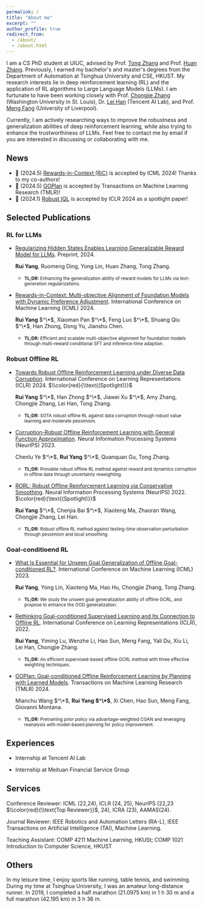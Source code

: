 ```yaml
---
permalink: /
title: "About me"
excerpt: ""
author_profile: true
redirect_from: 
  - /about/
  - /about.html
---
```


I am a CS PhD student at UIUC, advised by Prof. [Tong Zhang](http://tongzhang-ml.org) and Prof. [Huan Zhang](https://www.huan-zhang.com). Previously, I earned my bachelor's and master's degrees from the Department of Automation at Tsinghua University and CSE, HKUST. My research interests lie in deep reinforcement learning (RL) and the application of RL algorithms to Large Language Models (LLMs). I am furtunate to have been working closely with Prof. [Chongjie Zhang](https://engineering.wustl.edu/faculty/Chongjie-Zhang.html) (Washington University in St. Louis), Dr. [Lei Han](http://www.leihan.org) (Tencent AI Lab), and Prof. [Meng Fang](https://mengf1.github.io) (University of Liverpool). 

Currently, I am actively researching ways to improve the robustness and generalization abilities of deep reinforcement learning, while also trying to enhance the trustworthiness of LLMs. Feel free to contact me by email if you are interested in discussing or collaborating with me. 

News
------
- 🎉 (2024.5) [Rewards-in-Context (RiC)](https://arxiv.org/abs/2402.10207) is accepted by ICML 2024! Thanks to my co-authors!
- 🎉 (2024.5) [GOPlan](https://openreview.net/forum?id=zOKAmm8R9B) is accepted by Transactions on Machine Learning Research (TMLR)!
- 🎉 (2024.1) [Robust IQL](https://openreview.net/forum?id=5hAMmCU0bK) is accepted by ICLR 2024 as a spotlight paper!

Selected Publications
------

### RL for LLMs
- [Regularizing Hidden States Enables Learning Generalizable Reward Model for LLMs](https://arxiv.org/abs/2406.10216). Preprint, 2024.

  **Rui Yang**, Ruomeng Ding, Yong Lin, Huan Zhang, Tong Zhang.

  - <small>**TL;DR:** Enhancing the generalization ability of reward models for LLMs via text-generation regularizations.</small>

- [Rewards-in-Context: Multi-objective Alignment of Foundation Models with Dynamic Preference Adjustment](https://arxiv.org/abs/2402.10207). International Conference on Machine Learning (ICML) 2024.

  **Rui Yang** $^\*$, Xiaoman Pan $^\*$, Feng Luo $^\*$, Shuang Qiu $^\*$, Han Zhong, Dong Yu, Jianshu Chen.

   - <small>**TL;DR:** Efficient and scalable multi-objective alignment for foundation models through multi-reward conditional SFT and inference-time adaption.</small>

### Robust Offline RL

- [Towards Robust Offline Reinforcement Learning under Diverse Data Corruption](https://openreview.net/forum?id=5hAMmCU0bK). International Conference on Learning Representations (ICLR) 2024. $\\color{red}{\\text{(Spotlight)}}$
  
  **Rui Yang** $^\*$, Han Zhong $^\*$, Jiawei Xu $^\*$, Amy Zhang, Chongjie Zhang, Lei Han, Tong Zhang.

  - <small>**TL;DR:** SOTA robust offline RL against data corruption through robust value learning and moderate pessimism.</small>

- [Corruption-Robust Offline Reinforcement Learning with General Function Approximation](https://openreview.net/forum?id=K9M7XNS9BX). Neural Information Processing Systems (NeurIPS) 2023.

  Chenlu Ye $^\*$, **Rui Yang** $^\*$, Quanquan Gu, Tong Zhang.

  - <small>**TL;DR:** Provable robust offline RL method against reward and dynamics corruption in offline data through uncertainty reweighting.</small>

- [RORL: Robust Offline Reinforcement Learning via Conservative Smoothing](https://openreview.net/forum?id=_QzJJGH_KE). Neural Information Processing Systems (NeurIPS) 2022. $\color{red}{\text{(Spotlight)}}$
  
  **Rui Yang** $^\*$, Chenjia Bai $^\*$, Xiaoteng Ma, Zhaoran Wang, Chongjie Zhang, Lei Han.

  - <small>**TL;DR:** Robust offline RL method against testing-time observation perturbation through pessimism and local smoothing.</small>

  
### Goal-conditioend RL

- [What Is Essential for Unseen Goal Generalization of Offline Goal-conditioned RL?](https://openreview.net/forum?id=UrQySwOk4q). International Conference on Machine Learning (ICML) 2023. 

  **Rui Yang**, Yong Lin, Xiaoteng Ma, Hao Hu, Chongjie Zhang, Tong Zhang.

   - <small>**TL;DR:** We study the unseen goal generalization ability of offline GCRL, and propose to enhance the OOD generalization.</small>

- [Rethinking Goal-conditioned Supervised Learning and Its Connection to Offline RL](https://openreview.net/forum?id=KJztlfGPdwW). International Conference on Learning Representations (ICLR), 2022. 

  **Rui Yang**, Yiming Lu, Wenzhe Li, Hao Sun, Meng Fang, Yali Du, Xiu Li, Lei Han, Chongjie Zhang.

  - <small>**TL;DR:** An efficient supervised-based offline GCRL method with three effective weighting techniques.</small>
  
- [GOPlan: Goal-conditioned Offline Reinforcement Learning by Planning with Learned Models](https://openreview.net/forum?id=zOKAmm8R9B). Transactions on Machine Learning Research (TMLR) 2024.

  Mianchu Wang $^\*$, **Rui Yang $^\*$**, Xi Chen, Hao Sun, Meng Fang, Giovanni Montana.
  
    - <small>**TL;DR:** Pretraining prior policy via advantage-weighted CGAN and leveraging reanalysis with model-based planning for policy improvement.</small>



Experiences
------
-  Internship at Tencent AI Lab

-  Internship at Meituan Financial Service Group

Services
------
Conference Reviewer: ICML (22,24), ICLR (24, 25), NeurIPS (22,23 $\\color{red}{\\text{Top Reviewer}}$, 24), ICRA (23), AAMAS(24). 

Journal Reviewer: IEEE Robotics and Automation Letters (RA-L), IEEE Transactions on Artificial Intelligence (TAI), Machine Learning.

Teaching Assistant: COMP 4211 Machine Learning, HKUSt; COMP 1021 Introduction to Computer Science, HKUST


Others
------
In my leisure time, I enjoy sports like running, table tennis, and swimming. During my time at Tsinghua University, I was an amateur long-distance runner. In 2019, I completed a half marathon (21.0975 km) in 1 h 30 m and a full marathon (42.195 km) in 3 h 36 m.
